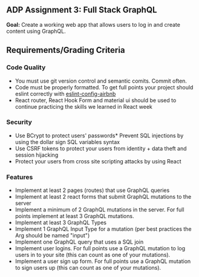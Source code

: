 ## ADP Assignment 3: Full Stack GraphQL
**Goal:** Create a working web app that allows users to log in and create content using GraphQL.

## Requirements/Grading Criteria

### Code Quality
* You must use git version control and semantic comits. Commit often.
* Code must be properly formatted. To get full points your project should eslint correctly with [eslint-config-airbnb](https://github.com/airbnb/javascript/tree/master/packages/eslint-config-airbnb)
* React router, React Hook Form and material ui should be used to continue practicing the skills we learned in React week

### Security
* Use BCrypt to protect users' passwords* Prevent SQL injections by using the dollar sign SQL variables syntax
* Use CSRF tokens to protect your users from identity + data theft and session hijacking
* Protect your users from cross site scripting attacks by using React

### Features
* Implement at least 2 pages (routes) that use GraphQL queries
* Implement at least 2 react forms that submit GraphQL mutations to the server
* Implement a minimum of 2 GraphQL mutations in the server. For full points implement at least 3 GraphQL mutations.
* Implement at least 3 GraphQL Types
* Implement 1 GraphQL Input Type for a mutation (per best practices the Arg should be named "input")
* Implement one GraphQL query that uses a SQL join
* Implement user logins. For full points use a GraphQL mutation to log users in to your site (this can count as one of your mutations).
* Implement a user sign up form. For full points use a GraphQL mutation to sign users up (this can count as one of your mutations).

